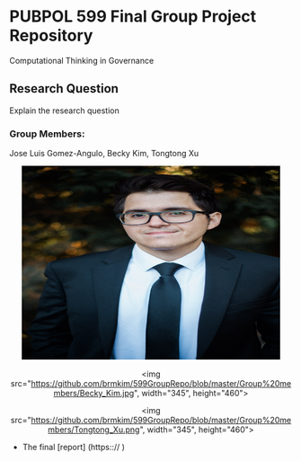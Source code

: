 # PUBPOL 599 Final Group Project Repository
Computational Thinking in Governance

## Research Question
Explain the research question

### Group Members: 
Jose Luis Gomez-Angulo, Becky Kim, Tongtong Xu

<center>
<img src="https://github.com/brmkim/599GroupRepo/blob/master/Group%20members/Jose_Luis_Gomez-Angulo.jpg", height="345", width="460"> 

<img src="https://github.com/brmkim/599GroupRepo/blob/master/Group%20members/Becky_Kim.jpg", width="345", height="460">  
 
<img src="https://github.com/brmkim/599GroupRepo/blob/master/Group%20members/Tongtong_Xu.png", width="345", height="460">  
 </center>

* The final [report] (https::// )

